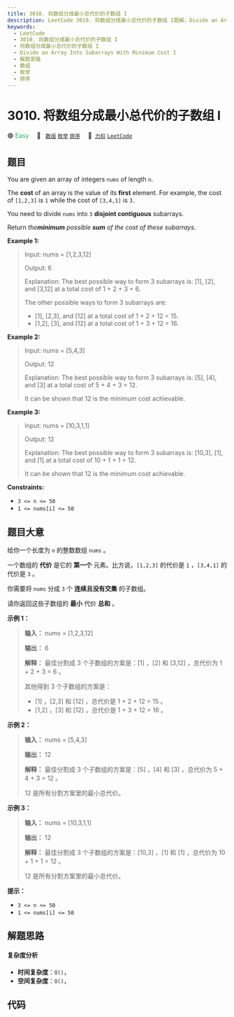 ```yaml
---
title: 3010. 将数组分成最小总代价的子数组 I
description: LeetCode 3010. 将数组分成最小总代价的子数组 I题解，Divide an Array Into Subarrays With Minimum Cost I，包含解题思路、复杂度分析以及完整的 JavaScript 代码实现。
keywords:
  - LeetCode
  - 3010. 将数组分成最小总代价的子数组 I
  - 将数组分成最小总代价的子数组 I
  - Divide an Array Into Subarrays With Minimum Cost I
  - 解题思路
  - 数组
  - 枚举
  - 排序
---
```


# 3010. 将数组分成最小总代价的子数组 I

🟢 <font color=#15bd66>Easy</font>&emsp; 🔖&ensp; [`数组`](/tag/array.md) [`枚举`](/tag/enumeration.md) [`排序`](/tag/sorting.md)&emsp; 🔗&ensp;[`力扣`](https://leetcode.cn/problems/divide-an-array-into-subarrays-with-minimum-cost-i) [`LeetCode`](https://leetcode.com/problems/divide-an-array-into-subarrays-with-minimum-cost-i)

## 题目

You are given an array of integers `nums` of length `n`.

The **cost** of an array is the value of its **first** element. For example,
the cost of `[1,2,3]` is `1` while the cost of `[3,4,1]` is `3`.

You need to divide `nums` into `3` **disjoint contiguous** subarrays.

Return _the**minimum** possible **sum** of the cost of these subarrays_.



**Example 1:**

> Input: nums = [1,2,3,12]
> 
> Output: 6
> 
> Explanation: The best possible way to form 3 subarrays is: [1], [2], and [3,12] at a total cost of 1 + 2 + 3 = 6.
> 
> The other possible ways to form 3 subarrays are:
> - [1], [2,3], and [12] at a total cost of 1 + 2 + 12 = 15.
> - [1,2], [3], and [12] at a total cost of 1 + 3 + 12 = 16.

**Example 2:**

> Input: nums = [5,4,3]
> 
> Output: 12
> 
> Explanation: The best possible way to form 3 subarrays is: [5], [4], and [3] at a total cost of 5 + 4 + 3 = 12.
> 
> It can be shown that 12 is the minimum cost achievable.

**Example 3:**

> Input: nums = [10,3,1,1]
> 
> Output: 12
> 
> Explanation: The best possible way to form 3 subarrays is: [10,3], [1], and [1] at a total cost of 10 + 1 + 1 = 12.
> 
> It can be shown that 12 is the minimum cost achievable.

**Constraints:**

  * `3 <= n <= 50`
  * `1 <= nums[i] <= 50`


## 题目大意

给你一个长度为 `n` 的整数数组 `nums` 。

一个数组的 **代价**  是它的 **第一个**  元素。比方说，`[1,2,3]` 的代价是 `1` ，`[3,4,1]` 的代价是 `3` 。

你需要将 `nums` 分成 `3` 个 **连续且没有交集**  的子数组。

请你返回这些子数组的 **最小**  代价 **总和**  。



**示例 1：**

> 
> 
> 
> 
> 
> **输入：** nums = [1,2,3,12]
> 
> **输出：** 6
> 
> **解释：** 最佳分割成 3 个子数组的方案是：[1] ，[2] 和 [3,12] ，总代价为 1 + 2 + 3 = 6 。
> 
> 其他得到 3 个子数组的方案是：
> - [1] ，[2,3] 和 [12] ，总代价是 1 + 2 + 12 = 15 。
> - [1,2] ，[3] 和 [12] ，总代价是 1 + 3 + 12 = 16 。
> 
> 

**示例 2：**

> 
> 
> 
> 
> 
> **输入：** nums = [5,4,3]
> 
> **输出：** 12
> 
> **解释：** 最佳分割成 3 个子数组的方案是：[5] ，[4] 和 [3] ，总代价为 5 + 4 + 3 = 12 。
> 
> 12 是所有分割方案里的最小总代价。
> 
> 

**示例 3：**

> 
> 
> 
> 
> 
> **输入：** nums = [10,3,1,1]
> 
> **输出：** 12
> 
> **解释：** 最佳分割成 3 个子数组的方案是：[10,3] ，[1] 和 [1] ，总代价为 10 + 1 + 1 = 12 。
> 
> 12 是所有分割方案里的最小总代价。
> 
> 



**提示：**

  * `3 <= n <= 50`
  * `1 <= nums[i] <= 50`


## 解题思路

#### 复杂度分析

- **时间复杂度**：`O()`，
- **空间复杂度**：`O()`，

## 代码

```javascript

```
